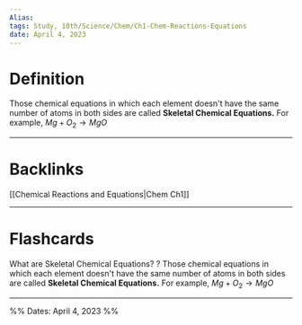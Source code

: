 ```yaml
---
Alias:
tags: Study, 10th/Science/Chem/Ch1-Chem-Reactions-Equations
date: April 4, 2023
---
```


# Definition
Those chemical equations in which each element doesn't have the same number of atoms in both sides are called **Skeletal Chemical Equations.**
For example, $Mg + O_2 \rightarrow MgO$


---
# Backlinks

[[Chemical Reactions and Equations|Chem Ch1]]

---
# Flashcards

What are Skeletal Chemical Equations?
?
Those chemical equations in which each element doesn't have the same number of atoms in both sides are called **Skeletal Chemical Equations.**
For example, $Mg + O_2 \rightarrow MgO$
<!--SR:!2024-12-10,422,260-->


---

%%
Dates: April 4, 2023
%%